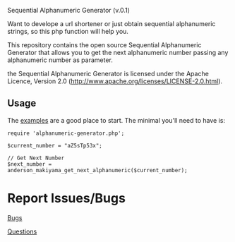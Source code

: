 Sequential Alphanumeric Generator (v.0.1)

Want to develope a url shortener or just obtain sequential alphanumeric strings, so this php function will help you.

This repository contains the open source Sequential Alphanumeric Generator that allows you to
get the next alphanumeric number passing any alphanumeric number as parameter.

the Sequential Alphanumeric Generator is licensed under the Apache Licence, Version 2.0
(http://www.apache.org/licenses/LICENSE-2.0.html).


Usage
-----

The [examples][examples] are a good place to start. The minimal you'll need to
have is:

    require 'alphanumeric-generator.php';

    $current_number = "aZ5sTp53x";

    // Get Next Number
    $next_number = anderson_makiyama_get_next_alphanumeric($current_number);


[examples]: http://github.com/sequential-alphanumeric-generator/example.php



Report Issues/Bugs
===============
[Bugs](http://fazer-site.net/como-fazer-encurtador-de-url-com-php)

[Questions](http://fazer-site.net/como-fazer-encurtador-de-url-com-php)
